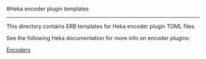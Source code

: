 #Heka encoder plugin templates
- - -

This directory contains ERB templates for Heka encoder plugin TOML files.

See the following Heka documentation for more info on encoder plugins: 

[Encoders](http://hekad.readthedocs.org/en/latest/config/encoders/index.html)
